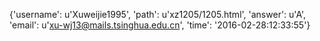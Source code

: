 {'username': u'Xuweijie1995', 'path': u'xz1205/1205.html', 'answer': u'A', 'email': u'xu-wj13@mails.tsinghua.edu.cn', 'time': '2016-02-28:12:33:55'}